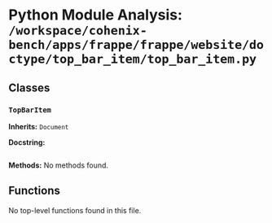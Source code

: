 # Python Module Analysis: `/workspace/cohenix-bench/apps/frappe/frappe/website/doctype/top_bar_item/top_bar_item.py`

## Classes

### `TopBarItem`
**Inherits:** `Document`


**Docstring:**
```

```

**Methods:**
No methods found.




## Functions

No top-level functions found in this file.
